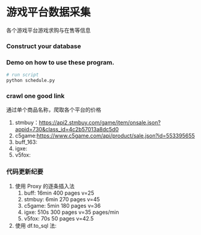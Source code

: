 游戏平台数据采集
===============
各个游戏平台游戏求购与在售等信息

### Construct your database


### Demo on how to use these program.
```python
# run script
python schedule.py
```

### crawl one good link
通过单个商品名称，爬取各个平台的价格
1. stmbuy：https://api2.stmbuy.com/game/item/onsale.json?appid=730&class_id=4c2b57013a8dc5d0
2. c5game:https://www.c5game.com/api/product/sale.json?id=553395655
3. buff_163:
4. igxe:
5. v5fox:


### 代码更新纪要
1. 使用 Proxy 的逐条插入法
    1. buff:    16min 400 pages v=25
    2. stmbuy:  6min  270 pages v=45
    3. c5game:  5min  180 pages v=36
    4. igxe:    510s  300 pages v=35 pages/min
    5. v5fox:   70s   50  pages v=42.5
2. 使用 df.to_sql 法: